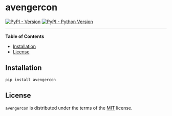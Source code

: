# avengercon

[![PyPI - Version](https://img.shields.io/pypi/v/avengercon.svg)](https://pypi.org/project/avengercon)
[![PyPI - Python Version](https://img.shields.io/pypi/pyversions/avengercon.svg)](https://pypi.org/project/avengercon)

-----

**Table of Contents**

- [Installation](#installation)
- [License](#license)

## Installation

```console
pip install avengercon
```

## License

`avengercon` is distributed under the terms of the [MIT](https://spdx.org/licenses/MIT.html) license.

